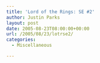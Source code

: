 ```yaml
---
title: 'Lord of the Rings: SE #2'
author: Justin Parks
layout: post
date: 2005-08-23T08:00:00+00:00
url: /2005/08/23/lotrse2/
categories:
  - Miscellaneous

---
```

